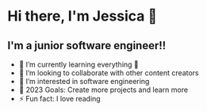 # Hi there, I'm Jessica 👋 


## I'm a junior software engineer!!

- 🌱 I’m currently learning everything 🤣
- 👯 I’m looking to collaborate with other content creators
- 👀 I’m interested in software engineering
- 🥅 2023 Goals: Create more projects and learn more
- ⚡ Fun fact: I love reading


<br />
<br />


